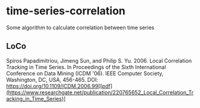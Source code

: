 # time-series-correlation
Some algorithm to calculate correlation between time series

## LoCo
Spiros Papadimitriou, Jimeng Sun, and Philip S. Yu. 2006. Local Correlation Tracking in Time Series. In Proceedings of the Sixth International Conference on Data Mining (ICDM '06). IEEE Computer Society, Washington, DC, USA, 456-465. DOI: https://doi.org/10.1109/ICDM.2006.99[[pdf](https://www.researchgate.net/publication/220765652_Local_Correlation_Tracking_in_Time_Series)]

